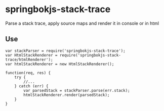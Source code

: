 springbokjs-stack-trace
============================

Parse a stack trace, apply source maps and render it in console or in html

## Use

```
var stackParser = require('springbokjs-stack-trace');
var HtmlStackRenderer = require('springbokjs-stack-trace/htmlRenderer');
var htmlStackRenderer = new HtmlStackRenderer();

function(req, res) {
    try {
        //...
    } catch (err) {
        var parsedStack = stackParser.parse(err.stack);
        htmlStackRenderer.render(parsedStack);
    }
}

```
